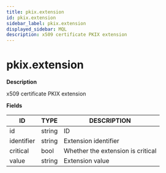 ```yaml
---
title: pkix.extension
id: pkix.extension
sidebar_label: pkix.extension
displayed_sidebar: MQL
description: x509 certificate PKIX extension
---
```


# pkix.extension

**Description**

x509 certificate PKIX extension

**Fields**

| ID         | TYPE   | DESCRIPTION                       |
| ---------- | ------ | --------------------------------- |
| id         | string | ID                                |
| identifier | string | Extension identifier              |
| critical   | bool   | Whether the extension is critical |
| value      | string | Extension value                   |
